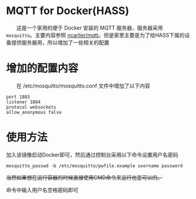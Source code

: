 # MQTT for Docker(HASS)

　　这是一个家用的便于 Docker 安装的 MQTT 服务器，服务器采用 `mosquitto`。主要内容参照 [ncarlier/mqtt](https://hub.docker.com/r/ncarlier/mqtt)。但是家里主要是为了给HASS下属的设备提供服务器用，所以增加了一些相关的配置

# 增加的配置内容

　　在 /etc/mosquitto/mosquitto.conf 文件中增加了以下内容

```
port 1883
listener 1884
protocol websockets
allow_anonymous false
```

# 使用方法

加入该镜像启动Docker即可，然后通过控制台采用以下命令设置用户名密码

```
mosquitto_passwd -b /etc/mosquitto/pwfile.example username password
```

~~当然如果想在运行容器的时候直接使用CMD命令来运行也是可以的。~~
  
  命令中输入用户名空格密码即可
